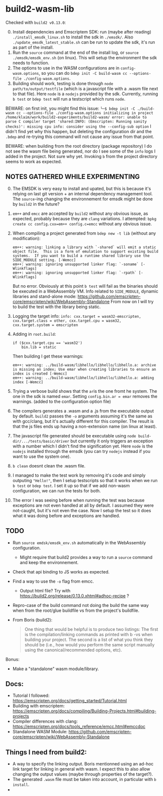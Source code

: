 # build2-wasm-lib

Checked with `build2 v0.13.0`:

0. Install dependencies and Emscriptem SDK: run (maybe after reading) `./install_emsdk_linux.sh` to install the sdk in `./emsdk/`.
    Also `./update_emsdk_latest_stable.sh` can be run to update the sdk, it's run as part of the install.
1. Run the `source` command at the end of the install log, or `source ./emsdk/emsdk_env.sh` (on linux). This will setup the environment the sdk needs to function.
2. The options to use in the WASM configurations are in `config-wasm.options`, so you can do `bdep init -C build-wasm cc --options-file ./config-wasm.options`.
3. Building should work, testing is done through `node path/to/output/testfile` (which is a javascript file with a .wasm file next to that file).
    Here `node` is a `nodejs` provided by the sdk.
    Currently, running `b test` or `bdep test` will run a testscript which runs `node`.

BEWARE: on first init, you might find this issue:
    ```
    ╰─$ bdep init -C ./build-wasm cc --options-file ./config-wasm.options
    initializing in project /home/klaim/work/build2-experiments/build2-wasm/
    error: unable to parse C compiler target 'shared:INFO: (Emscripten: Running sanity checks)': missing cpu
    info: consider using the --config-sub option
    ```
    I didn't find yet why this happen, but deleting the configuration dir and the `.bdep` and re-trying this command will not cause any issue from that point.

BEWARE: when building from the root directory (package repository) I do not see the wasm file being generated, nor do I see some of the `info` logs I added in the project. Not sure why yet. Invoking `b` from the project directory seems to work as expected.

NOTES GATHERED WHILE EXPERIMENTING
----------------------------------

0. The EMSDK is very easy to install and upated, but this is because it's relying on last git version + an internal dependency management tool.
    The `source`-ing changing the environnement for emsdk might be done by `build2` in the future?

1. `em++` and `emcc` are accepted by `build2` without any obvious issue, as expected, probably because they are `clang` variations.
    I attempted: `bpkg create cc config.cxx=em++ config.c=emcc` without any obvious issue.

2. When compiling a project generated from `bdep new -t lib` (without any modification):
    ```
    em++: warning: linking a library with `-shared` will emit a static object file.  This is a form of emulation to support existing build systems.  If you want to build a runtime shared library use the SIDE_MODULE setting. [-Wemcc]
    em++: warning: ignoring unsupported linker flag: `-soname` [-Wlinkflags]
    em++: warning: ignoring unsupported linker flag: `-rpath` [-Wlinkflags]
    ```
    But no error.
    Obviously at this point `b test` will fail as the binaries should be executed in a WebAssembly VM.
    Info related to `SIDE_MODULE`, dynamic libraries and stand-alone mode: https://github.com/emscripten-core/emscripten/wiki/WebAssembly-Standalone
    From now on I will try to build the test with the library being static.

3. Logging the target info: `info: cxx.target = wasm32-emscripten, cxx.target.class = other, cxx.target.cpu = wasm32, cxx.target.system = emscripten`

4. Adding in `root.build`:
    ```
    if ($cxx.target.cpu == 'wasm32')
        bin.lib = static
    ```
    Then building I get these warnings:
    ```
    em++: warning: ../build-wasm/libhello/libhello/libhello.a: archive is missing an index; Use emar when creating libraries to ensure an index is created [-Wemcc]
    em++: warning: ../build-wasm/libhello/libhello/libhello.a: adding index [-Wemcc]
    ```

5. Trying a verbose build shows that the `ar`is the one fromt he system. The one in the sdk is named `emar`.
    Setting `config.bin.ar = emar` removes the warnings. (added to the configuration option file)

6. The compilers generates a .wasm and a .js from the executable output by default. `build2` passes the `-o` arguments assuming it's the same as with gcc/clang, but it's actually different for this compiler. The result is that the js files ends up having a non-extension name (on linux at least).

7. The javascript file generated should be executable using `node build-dir/.../tests/basic/driver` but currently it only triggers an exception with a number which I didn't find the signification yet. Here `node` is the `nodejs` installed through the emsdk (you can try `nodejs` instead if you want to use the system one).

8. `b clean` doesnt clean the .wasm file.

9. I managed to make the test work by removing it's code and simply outputing `"Hello!"`, then I setup testscripts so that it works when we run `b test` or `bdep test`.
    I set it up so that if we add  non-wasm configuration, we can run the tests for both.

10. The error I was seeing before when running the test was because exceptions are not even handled at all by default. I assumed they were not-caught, but it's not even the case.
    Now I setup the test so it does what it was doing before and exceptions are handled.



TODO
----

- Run `source emdsk/emsdk_env.sh` automatically in the WebAssembly configuration.
    - Might require that build2 provides a way to run a `source` command and keep the environnement.
- Check that api binding to JS works as expected.
- Find a way to use the `-o` flag from emcc.
    - Output html file? Try with https://build2.org/release/0.13.0.xhtml#adhoc-recipe ?
- Repro-case of the build command not doing the build the same way when from the root/glue buildfile vs from the project's buildfile.

- From Boris (build2):
    > One thing that would be helpful is to produce two listings: The first is the compilation/linking commands as printed with b -vs when building your project. The second is a list of what you think they should be (i.e., how would you perform the same script manually using the canonical/recommended options, etc).

Bonus:
 - Make a "standalone" wasm module/library.

Docs:
-----

 - Tutorial I followed: https://emscripten.org/docs/getting_started/Tutorial.html
 - Building with emscriptem: https://emscripten.org/docs/compiling/Building-Projects.html#building-projects
 - Compiler differences with clang: https://emscripten.org/docs/tools_reference/emcc.html#emccdoc
 - Standalone WASM Module: https://github.com/emscripten-core/emscripten/wiki/WebAssembly-Standalone


Things I need from build2:
--------------------------

 - A way to specify the linking output. Boris mentionned using an ad-hoc link target for linking in general with wasm. I expect this to also allow changing the output values (maybe through properties of the target?).
 - The generated `.wasm` file must be taken into account, in particular with `b install`.
 -